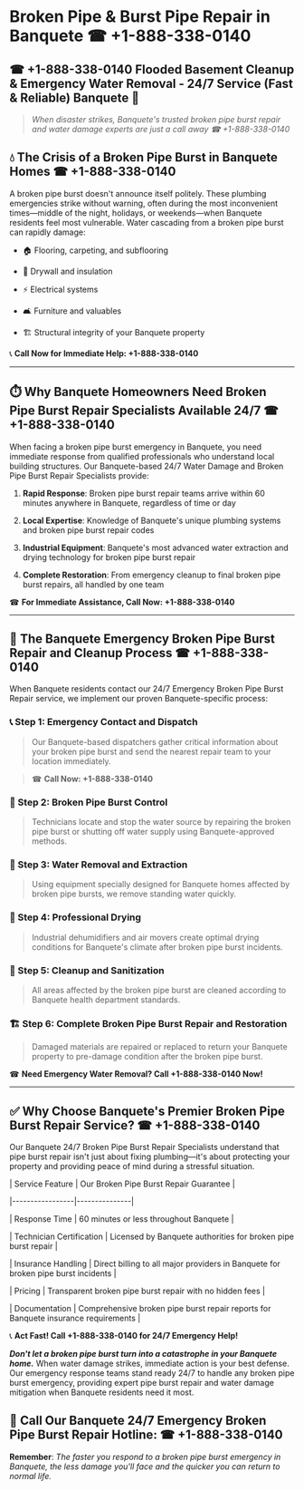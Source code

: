 # Broken Pipe & Burst Pipe Repair in Banquete ☎ +1-888-338-0140  
## ☎ +1-888-338-0140 Flooded Basement Cleanup & Emergency Water Removal - 24/7 Service (Fast & Reliable) Banquete 🚨  

> *When disaster strikes, Banquete's trusted broken pipe burst repair and water damage experts are just a call away ☎ +1-888-338-0140*  

## 💧 The Crisis of a Broken Pipe Burst in Banquete Homes ☎ +1-888-338-0140  

A broken pipe burst doesn't announce itself politely. These plumbing emergencies strike without warning, often during the most inconvenient times—middle of the night, holidays, or weekends—when Banquete residents feel most vulnerable. Water cascading from a broken pipe burst can rapidly damage:  

* 🏠 Flooring, carpeting, and subflooring  
* 🧱 Drywall and insulation  
* ⚡ Electrical systems  
* 🛋️ Furniture and valuables  
* 🏗️ Structural integrity of your Banquete property  

📞 **Call Now for Immediate Help: +1-888-338-0140**  

---  

## ⏱️ Why Banquete Homeowners Need Broken Pipe Burst Repair Specialists Available 24/7 ☎ +1-888-338-0140  

When facing a broken pipe burst emergency in Banquete, you need immediate response from qualified professionals who understand local building structures. Our Banquete-based 24/7 Water Damage and Broken Pipe Burst Repair Specialists provide:  

1. **Rapid Response**: Broken pipe burst repair teams arrive within 60 minutes anywhere in Banquete, regardless of time or day  
2. **Local Expertise**: Knowledge of Banquete's unique plumbing systems and broken pipe burst repair codes  
3. **Industrial Equipment**: Banquete's most advanced water extraction and drying technology for broken pipe burst repair  
4. **Complete Restoration**: From emergency cleanup to final broken pipe burst repairs, all handled by one team  

☎ **For Immediate Assistance, Call Now: +1-888-338-0140**  

---  

## 🔧 The Banquete Emergency Broken Pipe Burst Repair and Cleanup Process ☎ +1-888-338-0140  

When Banquete residents contact our 24/7 Emergency Broken Pipe Burst Repair service, we implement our proven Banquete-specific process:  

### 📞 Step 1: Emergency Contact and Dispatch  
> Our Banquete-based dispatchers gather critical information about your broken pipe burst and send the nearest repair team to your location immediately.  
> ☎ **Call Now: +1-888-338-0140**  

### 🚿 Step 2: Broken Pipe Burst Control  
> Technicians locate and stop the water source by repairing the broken pipe burst or shutting off water supply using Banquete-approved methods.  

### 🌊 Step 3: Water Removal and Extraction  
> Using equipment specially designed for Banquete homes affected by broken pipe bursts, we remove standing water quickly.  

### 💨 Step 4: Professional Drying  
> Industrial dehumidifiers and air movers create optimal drying conditions for Banquete's climate after broken pipe burst incidents.  

### 🧼 Step 5: Cleanup and Sanitization  
> All areas affected by the broken pipe burst are cleaned according to Banquete health department standards.  

### 🏗️ Step 6: Complete Broken Pipe Burst Repair and Restoration  
> Damaged materials are repaired or replaced to return your Banquete property to pre-damage condition after the broken pipe burst.  

☎ **Need Emergency Water Removal? Call +1-888-338-0140 Now!**  

---  

## ✅ Why Choose Banquete's Premier Broken Pipe Burst Repair Service? ☎ +1-888-338-0140  

Our Banquete 24/7 Broken Pipe Burst Repair Specialists understand that pipe burst repair isn't just about fixing plumbing—it's about protecting your property and providing peace of mind during a stressful situation.  

| Service Feature | Our Broken Pipe Burst Repair Guarantee |  
|-----------------|---------------|  
| Response Time | 60 minutes or less throughout Banquete |  
| Technician Certification | Licensed by Banquete authorities for broken pipe burst repair |  
| Insurance Handling | Direct billing to all major providers in Banquete for broken pipe burst incidents |  
| Pricing | Transparent broken pipe burst repair with no hidden fees |  
| Documentation | Comprehensive broken pipe burst repair reports for Banquete insurance requirements |  

📞 **Act Fast! Call +1-888-338-0140 for 24/7 Emergency Help!**  

***Don't let a broken pipe burst turn into a catastrophe in your Banquete home.*** When water damage strikes, immediate action is your best defense. Our emergency response teams stand ready 24/7 to handle any broken pipe burst emergency, providing expert pipe burst repair and water damage mitigation when Banquete residents need it most.  

## 📱 Call Our Banquete 24/7 Emergency Broken Pipe Burst Repair Hotline: ☎ +1-888-338-0140  

**Remember**: *The faster you respond to a broken pipe burst emergency in Banquete, the less damage you'll face and the quicker you can return to normal life.*